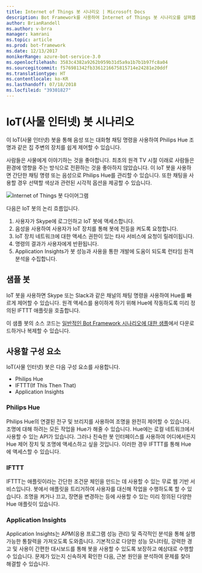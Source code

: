 ```yaml
---
title: Internet of Things 봇 시나리오 | Microsoft Docs
description: Bot Framework를 사용하여 Internet of Things 봇 시나리오를 살펴봅니다.
author: BrianRandell
ms.author: v-brra
manager: kamrani
ms.topic: article
ms.prod: bot-framework
ms.date: 12/13/2017
monikerRange: azure-bot-service-3.0
ms.openlocfilehash: 3583c4382a9262b959b31d5a9a1b7b1b97fc8a04
ms.sourcegitcommit: f576981342fb3361216675815714e24281e20ddf
ms.translationtype: HT
ms.contentlocale: ko-KR
ms.lasthandoff: 07/18/2018
ms.locfileid: "39301827"
---
```

# <a name="internet-of-things-iot-bot-scenario"></a>IoT(사물 인터넷) 봇 시나리오
이 IoT(사물 인터넷) 봇을 통해 음성 또는 대화형 채팅 명령을 사용하여 Philips Hue 조명과 같은 집 주변의 장치를 쉽게 제어할 수 있습니다.

사람들은 사물에게 이야기하는 것을 좋아합니다. 최초의 원격 TV 시절 이래로 사람들은 환경에 영향을 주는 방식으로 전환하는 것을 좋아하지 않았습니다. 이 IoT 봇을 사용하면 간단한 채팅 명령 또는 음성으로 Philips Hue를 관리할 수 있습니다. 또한 채팅을 사용할 경우 선택할 색상과 관련된 시각적 옵션을 제공할 수 있습니다.

![Internet of Things 봇 다이어그램](~/media/scenarios/bot-service-scenario-iot-bot.png)

다음은 IoT 봇의 논리 흐름입니다.

1. 사용자가 Skype에 로그인하고 IoT 봇에 액세스합니다.
2. 음성을 사용하여 사용자가 IoT 장치를 통해 봇에 전등을 켜도록 요청합니다.
3. IoT 장치 네트워크에 대한 액세스 권한이 있는 타사 서비스에 요청이 릴레이됩니다.
4. 명령의 결과가 사용자에게 반환됩니다.
5. Application Insights가 봇 성능과 사용을 통한 개발에 도움이 되도록 런타임 원격 분석을 수집합니다.

## <a name="sample-bot"></a>샘플 봇
IoT 봇을 사용하면 Skype 또는 Slack과 같은 채널의 채팅 명령을 사용하여 Hue를 빠르게 제어할 수 있습니다. 원격 액세스를 용이하게 하기 위해 Hue에 작동하도록 미리 정의된 IFTTT 애플릿을 호출합니다.

이 샘플 봇의 소스 코드는 [일반적인 Bot Framework 시나리오에 대한 샘플](https://aka.ms/bot/scenarios)에서 다운로드하거나 복제할 수 있습니다.

## <a name="components-youll-use"></a>사용할 구성 요소
IoT(사물 인터넷) 봇은 다음 구성 요소를 사용합니다.
-   Philips Hue
-   IFTTT(If This Then That)
-   Application Insights

### <a name="philips-hue"></a>Philips Hue
Philips Hue의 연결된 전구 및 브리지를 사용하여 조명을 완전히 제어할 수 있습니다. 조명에 대해 하려는 모든 작업을 Hue가 해줄 수 있습니다. Hue에는 로컬 네트워크에서 사용할 수 있는 API가 있습니다. 그러나 친숙한 봇 인터페이스를 사용하여 어디에서든지 Hue 제어 장치 및 조명에 액세스하고 싶을 것입니다. 이러한 경우 IFTTT를 통해 Hue에 액세스할 수 있습니다.

### <a name="ifttt"></a>IFTTT
IFTTT는 애플릿이라는 간단한 조건문 체인을 만드는 데 사용할 수 있는 무료 웹 기반 서비스입니다. 봇에서 애플릿을 트리거하여 사용자를 대신해 작업을 수행하도록 할 수 있습니다. 조명을 켜거나 끄고, 장면을 변경하는 등에 사용할 수 있는 미리 정의된 다양한 Hue 애플릿이 있습니다.

### <a name="application-insights"></a>Application Insights
Application Insights는 APM(응용 프로그램 성능 관리) 및 즉각적인 분석을 통해 실행 가능한 통찰력을 가져오도록 도와줍니다. 기본적으로 다양한 성능 모니터링, 강력한 경고 및 사용이 간편한 대시보드를 통해 봇을 사용할 수 있도록 보장하고 예상대로 수행할 수 있습니다. 문제가 있는지 신속하게 확인한 다음, 근본 원인을 분석하여 문제를 찾아 해결할 수 있습니다.
